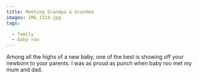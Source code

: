 ```yaml
---
title: Meeting Grandpa & Grandma
images: IMG_1324.jpg
tags:

  - family
  - baby roo
---
```

Among all the highs of a new baby, one of the best is showing off your newborn to your parents. I was as proud as punch when baby roo met my mum and dad.